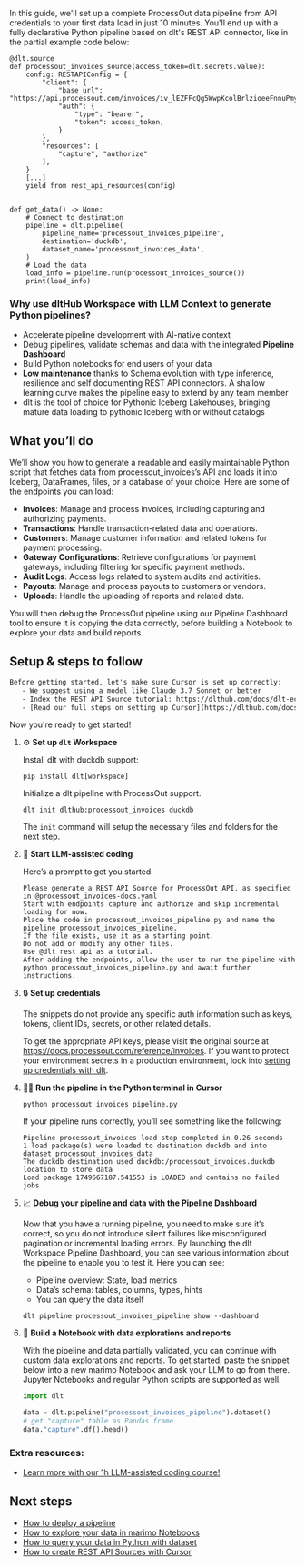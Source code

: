 In this guide, we'll set up a complete ProcessOut data pipeline from API credentials to your first data load in just 10 minutes. You'll end up with a fully declarative Python pipeline based on dlt's REST API connector, like in the partial example code below:

```python-outcome
@dlt.source
def processout_invoices_source(access_token=dlt.secrets.value):
    config: RESTAPIConfig = {
        "client": {
            "base_url": "https://api.processout.com/invoices/iv_lEZFFcQg5WwpKcolBrlzioeeFnnuPmyE",
            "auth": {
                "type": "bearer",
                "token": access_token,
            }
        },
        "resources": [
            "capture", "authorize"
        ],
    }
    [...]
    yield from rest_api_resources(config)


def get_data() -> None:
    # Connect to destination
    pipeline = dlt.pipeline(
        pipeline_name='processout_invoices_pipeline',
        destination='duckdb',
        dataset_name='processout_invoices_data', 
    )
    # Load the data
    load_info = pipeline.run(processout_invoices_source())
    print(load_info) 
```

### Why use dltHub Workspace with LLM Context to generate Python pipelines?

- Accelerate pipeline development with AI-native context
- Debug pipelines, validate schemas and data with the integrated **Pipeline Dashboard**
- Build Python notebooks for end users of your data
- **Low maintenance** thanks to Schema evolution with type inference, resilience and self documenting REST API connectors. A shallow learning curve makes the pipeline easy to extend by any team member
- dlt is the tool of choice for Pythonic Iceberg Lakehouses, bringing mature data loading to pythonic Iceberg with or without catalogs

## What you’ll do

We’ll show you how to generate a readable and easily maintainable Python script that fetches data from processout_invoices’s API and loads it into Iceberg, DataFrames, files, or a database of your choice. Here are some of the endpoints you can load:

- **Invoices**: Manage and process invoices, including capturing and authorizing payments.
- **Transactions**: Handle transaction-related data and operations.
- **Customers**: Manage customer information and related tokens for payment processing.
- **Gateway Configurations**: Retrieve configurations for payment gateways, including filtering for specific payment methods.
- **Audit Logs**: Access logs related to system audits and activities.
- **Payouts**: Manage and process payouts to customers or vendors.
- **Uploads**: Handle the uploading of reports and related data.

You will then debug the ProcessOut pipeline using our Pipeline Dashboard tool to ensure it is copying the data correctly, before building a Notebook to explore your data and build reports.

## Setup & steps to follow

```default
Before getting started, let's make sure Cursor is set up correctly:
   - We suggest using a model like Claude 3.7 Sonnet or better
   - Index the REST API Source tutorial: https://dlthub.com/docs/dlt-ecosystem/verified-sources/rest_api/ and add it to context as **@dlt rest api**
   - [Read our full steps on setting up Cursor](https://dlthub.com/docs/dlt-ecosystem/llm-tooling/cursor-restapi#23-configuring-cursor-with-documentation)
```

Now you're ready to get started!

1. ⚙️ **Set up `dlt` Workspace**
    
    Install dlt with duckdb support:
    ```shell
    pip install dlt[workspace]
    ```

    Initialize a dlt pipeline with ProcessOut support.
    ```shell
    dlt init dlthub:processout_invoices duckdb
    ```

    The `init` command will setup the necessary files and folders for the next step.
    
2. 🤠 **Start LLM-assisted coding**
    
    Here’s a prompt to get you started:
    
    ```prompt
    Please generate a REST API Source for ProcessOut API, as specified in @processout_invoices-docs.yaml 
    Start with endpoints capture and authorize and skip incremental loading for now. 
    Place the code in processout_invoices_pipeline.py and name the pipeline processout_invoices_pipeline. 
    If the file exists, use it as a starting point. 
    Do not add or modify any other files. 
    Use @dlt rest api as a tutorial. 
    After adding the endpoints, allow the user to run the pipeline with python processout_invoices_pipeline.py and await further instructions.
    ```

    
3. 🔒 **Set up credentials** 
    
    The snippets do not provide any specific auth information such as keys, tokens, client IDs, secrets, or other related details.
    
    To get the appropriate API keys, please visit the original source at https://docs.processout.com/reference/invoices.
    If you want to protect your environment secrets in a production environment, look into [setting up credentials with dlt](https://dlthub.com/docs/walkthroughs/add_credentials).
    
4. 🏃‍♀️ **Run the pipeline in the Python terminal in Cursor**
    
    ```shell
    python processout_invoices_pipeline.py
    ```
    
    If your pipeline runs correctly, you’ll see something like the following:
    
    ```shell
    Pipeline processout_invoices load step completed in 0.26 seconds
    1 load package(s) were loaded to destination duckdb and into dataset processout_invoices_data
    The duckdb destination used duckdb:/processout_invoices.duckdb location to store data
    Load package 1749667187.541553 is LOADED and contains no failed jobs
    ```
    
5. 📈 **Debug your pipeline and data with the Pipeline Dashboard**

    Now that you have a running pipeline, you need to make sure it’s correct, so you do not introduce silent failures like misconfigured pagination or incremental loading errors. By launching the dlt Workspace Pipeline Dashboard, you can see various information about the pipeline to enable you to test it. Here you can see:
    - Pipeline overview: State, load metrics
    - Data’s schema: tables, columns, types, hints
    - You can query the data itself
    
    ```shell
    dlt pipeline processout_invoices_pipeline show --dashboard
    ```
    
6. 🐍 **Build a Notebook with data explorations and reports**

    With the pipeline and data partially validated, you can continue with custom data explorations and reports. To get started, paste the snippet below into a new marimo Notebook and ask your LLM to go from there. Jupyter Notebooks and regular Python scripts are supported as well.

    
    ```python
    import dlt

   data = dlt.pipeline("processout_invoices_pipeline").dataset()
   # get "capture" table as Pandas frame
   data."capture".df().head()
    ```

### Extra resources:

- [Learn more with our 1h LLM-assisted coding course!](https://www.youtube.com/watch?v=GGid70rnJuM)

## Next steps

- [How to deploy a pipeline](https://dlthub.com/docs/walkthroughs/deploy-a-pipeline)
- [How to explore your data in marimo Notebooks](https://dlthub.com/docs/general-usage/dataset-access/marimo)
- [How to query your data in Python with dataset](https://dlthub.com/docs/general-usage/dataset-access/dataset)
- [How to create REST API Sources with Cursor](https://dlthub.com/docs/dlt-ecosystem/llm-tooling/cursor-restapi)